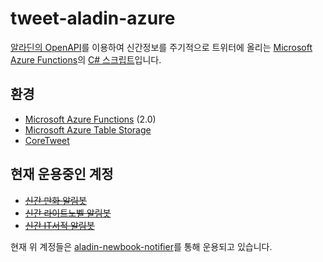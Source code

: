 # tweet-aladin-azure

[알라딘의 OpenAPI](http://blog.aladin.co.kr/openapi)를 이용하여 신간정보를 주기적으로 트위터에 올리는 [Microsoft Azure Functions](https://azure.microsoft.com/ko-kr/services/functions/)의 [C# 스크립트](https://docs.microsoft.com/ko-kr/azure/azure-functions/functions-reference-csharp)입니다.

## 환경

- [Microsoft Azure Functions](https://azure.microsoft.com/ko-kr/services/functions/) (2.0)
- [Microsoft Azure Table Storage](https://azure.microsoft.com/ko-kr/services/storage/tables/)
- [CoreTweet](https://coretweet.github.io/)

## 현재 운용중인 계정

- ~~[신간 만화 알림봇](https://twitter.com/comics_notifier)~~
- ~~[신간 라이트노벨 알림봇](https://twitter.com/lnovel_notifier)~~
- ~~[신간 IT서적 알림봇](https://twitter.com/itbook_notifier)~~

현재 위 계정들은 [aladin-newbook-notifier](https://github.com/overworks/aladin-newbook-notifier)를 통해 운용되고 있습니다.
